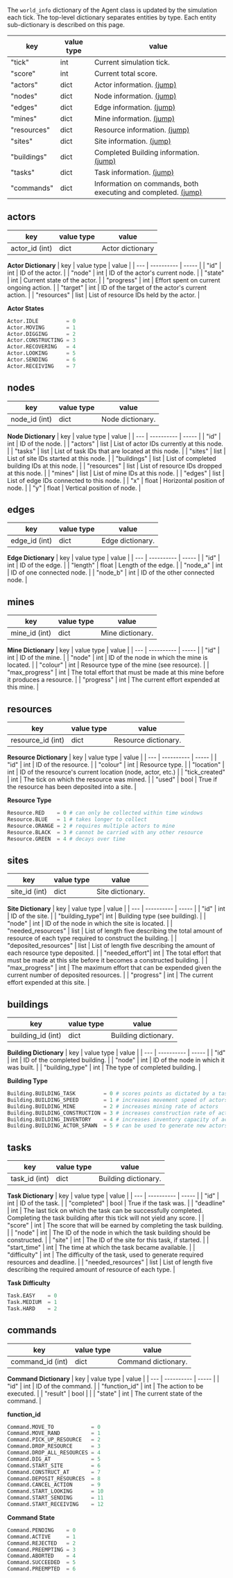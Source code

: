 The `world_info` dictionary of the Agent class is updated by the simulation each tick. The top-level dictionary separates entities by type. Each entity sub-dictionary is described on this page.

| key         | value type | value |
| ----------- | ---------- | ----- |
| "tick"      | int        | Current simulation tick. |
| "score"     | int        | Current total score. |
| "actors"    | dict       | Actor information. [(jump)](world_info#actors) |
| "nodes"     | dict       | Node information. [(jump)](world_info#nodes)|
| "edges"     | dict       | Edge information. [(jump)](world_info#edges)|
| "mines"     | dict       | Mine information. [(jump)](world_info#mines)|
| "resources" | dict       | Resource information. [(jump)](world_info#resources)|
| "sites"     | dict       | Site information. [(jump)](world_info#sites)|
| "buildings" | dict       | Completed Building information. [(jump)](world_info#buildings)|
| "tasks"     | dict       | Task information. [(jump)](world_info#tasks)|
| "commands"  | dict       | Information on commands, both executing and completed. [(jump)](world_info#commands)|

## actors

| key | value type | value |
| --- | ---------- | ----- |
| actor_id (int) | dict | Actor dictionary |

**Actor Dictionary**
| key | value type | value |
| --- | ---------- | ----- |
| "id" | int | ID of the actor. |
| "node" | int | ID of the actor's current node. |
| "state" | int | Current state of the actor. |
| "progress" | int | Effort spent on current ongoing action. |
| "target" | int | ID of the target of the actor's current action. |
| "resources" | list | List of resource IDs held by the actor. |

**Actor States**
```python
Actor.IDLE         = 0
Actor.MOVING       = 1
Actor.DIGGING      = 2
Actor.CONSTRUCTING = 3
Actor.RECOVERING   = 4
Actor.LOOKING      = 5
Actor.SENDING      = 6
Actor.RECEIVING    = 7
```

## nodes

| key | value type | value |
| --- | ---------- | ----- |
| node_id (int) | dict | Node dictionary. |

**Node Dictionary**
| key | value type | value |
| --- | ---------- | ----- |
| "id" | int | ID of the node. |
| "actors"    | list | List of actor IDs currently at this node. |
| "tasks"     | list | List of task IDs that are located at this node. |
| "sites"     | list | List of site IDs started at this node. |
| "buildings" | list | List of completed building IDs at this node. |
| "resources" | list | List of resource IDs dropped at this node. |
| "mines"     | list | List of mine IDs at this node. |
| "edges"     | list | List of edge IDs connected to this node. |
| "x"         | float  | Horizontal position of node. |
| "y"         | float  | Vertical position of node. |


## edges

| key | value type | value |
| --- | ---------- | ----- |
| edge_id (int) | dict | Edge dictionary. |

**Edge Dictionary**
| key | value type | value |
| --- | ---------- | ----- |
| "id"        | int | ID of the edge. |
| "length"    | float | Length of the edge. |
| "node_a"    | int | ID of one connected node. |
| "node_b"    | int | ID of the other connected node. |

## mines

| key | value type | value |
| --- | ---------- | ----- |
| mine_id (int) | dict | Mine dictionary. |

**Mine Dictionary**
| key | value type | value |
| --- | ---------- | ----- |
| "id"        | int | ID of the mine. |
| "node"      | int | ID of the node in which the mine is located. |
| "colour"    | int | Resource type of the mine (see resource). |
| "max_progress" | int | The total effort that must be made at this mine before it produces a resource. |
| "progress"     | int | The current effort expended at this mine. |

## resources

| key | value type | value |
| --- | ---------- | ----- |
| resource_id (int) | dict | Resource dictionary. |

**Resource Dictionary**
| key | value type | value |
| --- | ---------- | ----- |
| "id"           | int   | ID of the resource. |
| "colour"       | int   | Resource type. |
| "location"     | int   | ID of the resource's current location (node, actor, etc.) |
| "tick_created" | int   | The tick on which the resource was mined. |
| "used"         | bool  | True if the resource has been deposited into a site. |

**Resource Type**
```python
Resource.RED    = 0 # can only be collected within time windows
Resource.BLUE   = 1 # takes longer to collect
Resource.ORANGE = 2 # requires multiple actors to mine
Resource.BLACK  = 3 # cannot be carried with any other resource
Resource.GREEN  = 4 # decays over time
```

## sites

| key | value type | value |
| --- | ---------- | ----- |
| site_id (int) | dict | Site dictionary. |

**Site Dictionary**
| key | value type | value |
| --- | ---------- | ----- |
| "id"           | int   | ID of the site. |
| "building_type"| int   | Building type (see building). |
| "node"         | int   | ID of the node in which the site is located. |
| "needed_resources"    | list | List of length five describing the total amount of resource of each type required to construct the building. |
| "deposited_resources" | list | List of length five describing the amount of each resource type deposited. |
| "needed_effort"| int | The total effort that must be made at this site before it becomes a constructed building. |
| "max_progress" | int | The maximum effort that can be expended given the current number of deposited resources. |
| "progress"     | int | The current effort expended at this site. |

## buildings

| key | value type | value |
| --- | ---------- | ----- |
| building_id (int) | dict | Building dictionary. |

**Building Dictionary**
| key | value type | value |
| --- | ---------- | ----- |
| "id"            | int   | ID of the completed building. |
| "node"          | int   | ID of the node in which it was built. |
| "building_type" | int   | The type of completed building. |

**Building Type**
```python
Building.BUILDING_TASK         = 0 # scores points as dictated by a task
Building.BUILDING_SPEED        = 1 # increases movement speed of actors
Building.BUILDING_MINE         = 2 # increases mining rate of actors
Building.BUILDING_CONSTRUCTION = 3 # increases construction rate of actors
Building.BUILDING_INVENTORY    = 4 # increases inventory capacity of actors
Building.BUILDING_ACTOR_SPAWN  = 5 # can be used to generate new actors
```

## tasks

| key | value type | value |
| --- | ---------- | ----- |
| task_id (int) | dict | Building dictionary. |

**Task Dictionary**
| key | value type | value |
| --- | ---------- | ----- |
| "id"            | int   | ID of the task. |
| "completed"     | bool  | True if the task was. |
| "deadline"      | int   | The last tick on which the task can be successfully completed. Completing the task building after this tick will not yield any score. |
| "score"         | int   | The score that will be earned by completing the task building. |
| "node"          | int   | The ID of the node in which the task building should be constructed. |
| "site"          | int   | The ID of the site for this task, if started. |
| "start_time"    | int   | The time at which the task became available. |
| "difficulty"    | int   | The difficulty of the task, used to generate required resources and deadline. |
| "needed_resources" | list | List of length five describing the required amount of resource of each type. |

**Task Difficulty**
```python
Task.EASY    = 0
Task.MEDIUM  = 1
Task.HARD    = 2
```

## commands

| key | value type | value |
| --- | ---------- | ----- |
| command_id (int) | dict | Command dictionary. |

**Command Dictionary**
| key | value type | value |
| --- | ---------- | ----- |
| "id"           | int   | ID of the command. |
| "function_id"  | int   | The action to be executed. |
| "result"       | bool  | |
| "state"        | int   | The current state of the command. |

**function_id**
```python
Command.MOVE_TO            = 0
Command.MOVE_RAND          = 1
Command.PICK_UP_RESOURCE   = 2
Command.DROP_RESOURCE      = 3
Command.DROP_ALL_RESOURCES = 4
Command.DIG_AT             = 5
Command.START_SITE         = 6
Command.CONSTRUCT_AT       = 7
Command.DEPOSIT_RESOURCES  = 8
Command.CANCEL_ACTION      = 9
Command.START_LOOKING      = 10
Command.START_SENDING      = 11
Command.START_RECEIVING    = 12
```

**Command State**
```python
Command.PENDING    = 0
Command.ACTIVE     = 1
Command.REJECTED   = 2
Command.PREEMPTING = 3
Command.ABORTED    = 4
Command.SUCCEEDED  = 5
Command.PREEMPTED  = 6
```
